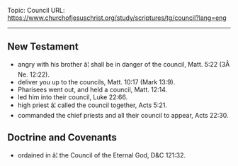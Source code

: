 Topic: Council
URL: https://www.churchofjesuschrist.org/study/scriptures/tg/council?lang=eng

---

## New Testament

- angry with his brother â¦ shall be in danger of the council, Matt. 5:22 (3Â Ne. 12:22).
- deliver you up to the councils, Matt. 10:17 (Mark 13:9).
- Pharisees went out, and held a council, Matt. 12:14.
- led him into their council, Luke 22:66.
- high priest â¦ called the council together, Acts 5:21.
- commanded the chief priests and all their council to appear, Acts 22:30.

## Doctrine and Covenants

- ordained in â¦ the Council of the Eternal God, D&C 121:32.

